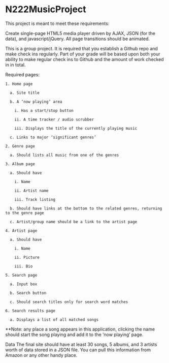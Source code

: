 N222MusicProject
================

This project is meant to meet these requirements: 

  Create single-page HTML5 media player driven by AJAX, JSON (for the data), and javascript/jQuery. All 
  page transitions should be animated. 
  
  This is a group project. It is required that you establish a Github repo and make check ins regularly. Part 
  of your grade will be based upon both your ability to make regular check ins to Github and the amount 
  of work checked in in total. 
  
  Required pages: 
  
    1. Home page 
    
      a. Site title 
      
      b. A ‘now playing’ area 
      
        i. Has a start/stop button 
        
        ii. A time tracker / audio scrubber 
        
        iii. Displays the title of the currently playing music 
        
      c. Links to major ‘significant genres’ 
      
    2. Genre page 
    
      a. Should lists all music from one of the genres 
      
    3. Album page 
    
      a. Should have 
      
        i. Name 
        
        ii. Artist name 
        
        iii. Track listing 
        
      b. Should have links at the bottom to the related genres, returning to the genre page
      
      c. Artist/group name should be a link to the artist page
      
    4. Artist page 
    
      a. Should have 
      
        i. Name 
        
        ii. Picture 
        
        iii. Bio 
        
    5. Search page 
    
      a. Input box 
      
      b. Search button 
      
      c. Should search titles only for search word matches 
      
    6. Search results page 
    
      a. Displays a list of all matched songs 
      
      
      
**Note: any place a song appears in this application, clicking the name should start the song playing and 
add it to the ‘now playing’ page. 
 
Data 
 The final site should have at least 30 songs, 5 albums, and 3 artists worth of data stored in a 
JSON file. You can pull this information from Amazon or any other handy place. 
